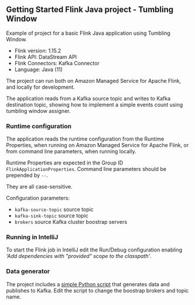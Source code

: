 ## Getting Started Flink Java project - Tumbling Window

Example of project for a basic Flink Java application using Tumbling Window.

* Flink version: 1.15.2
* Flink API: DataStream API
* Flink Connectors: Kafka Connector
* Language: Java (11)

The project can run both on Amazon Managed Service for Apache Flink, and locally for development.

The application reads from a Kafka source topic and writes to Kafka destination topic, showing how to implement a simple events count using tumbling window assigner. 

### Runtime configuration

The application reads the runtime configuration from the Runtime Properties, when running on Amazon Managed Service for
Apache Flink, or from command line parameters, when running locally.

Runtime Properties are expected in the Group ID `FlinkApplicationProperties`.
Command line parameters should be prepended by `--`.

They are all case-sensitive.

Configuration parameters:

* `kafka-source-topic` source topic
* `kafka-sink-topic` source topic
* `brokers` source Kafka cluster boostrap servers 

### Running in IntelliJ

To start the Flink job in IntelliJ edit the Run/Debug configuration enabling *'Add dependencies with "provided" scope to
the classpath'*.

### Data generator

The project includes a [simple Python script](./data-generator/generator.py) that generates data and publishes
to Kafka. 
Edit the script to change the boostrap brokers and topic name.
